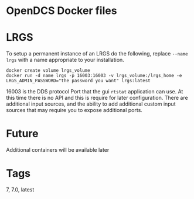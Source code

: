 # OpenDCS Docker files


# LRGS

To setup a permanent instance of an LRGS do the following, replace `--name lrgs` with a name
appropriate to your installation.

```
docker create volume lrgs_volume
docker run -d name lrgs -p 16003:16003 -v lrgs_volume:/lrgs_home -e LRGS_ADMIN_PASSWORD="the password you want" lrgs:latest

```

16003 is the DDS protocol Port that the gui `rtstat` application can use. At this time there is no API and this is require for later configuration.
There are additional input sources, and the ability to add additional custom input sources that may require you to 
expose additional ports.

# Future

Additional containers will be available later

# Tags

7, 7.0, latest